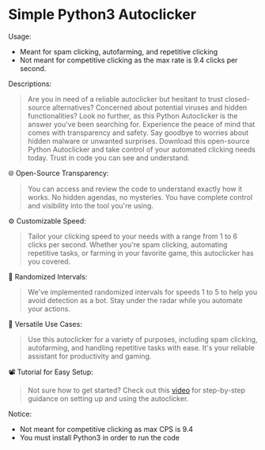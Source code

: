 # Simple Python3 Autoclicker
Usage:
- Meant for spam clicking, autofarming, and repetitive clicking
- Not meant for competitive clicking as the max rate is 9.4 clicks per second.

Descriptions:
> Are you in need of a reliable autoclicker but hesitant to trust closed-source alternatives? Concerned about potential viruses and hidden functionalities? Look no further, as this Python Autoclicker is the answer you've been searching for. Experience the peace of mind that comes with transparency and safety. Say goodbye to worries about hidden malware or unwanted surprises. Download this open-source Python Autoclicker and take control of your automated clicking needs today. Trust in code you can see and understand.


🌐 Open-Source Transparency: 
> You can access and review the code to understand exactly how it works. No hidden agendas, no mysteries. You have complete control and visibility into the tool you're using.

⚙️ Customizable Speed: 
> Tailor your clicking speed to your needs with a range from 1 to 6 clicks per second. Whether you're spam clicking, automating repetitive tasks, or farming in your favorite game, this autoclicker has you covered.

🎲 Randomized Intervals:
> We've implemented randomized intervals for speeds 1 to 5 to help you avoid detection as a bot. Stay under the radar while you automate your actions.

🚀 Versatile Use Cases:
> Use this autoclicker for a variety of purposes, including spam clicking, autofarming, and handling repetitive tasks with ease. It's your reliable assistant for productivity and gaming.

📽️ Tutorial for Easy Setup:
> Not sure how to get started? Check out this [video](https://youtu.be/vRhPE7GgNc0) for step-by-step guidance on setting up and using the autoclicker.

Notice:
- Not meant for competitive clicking as max CPS is 9.4
- You must install Python3 in order to run the code
